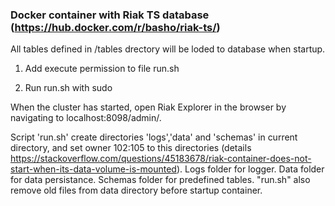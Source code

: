 ### Docker container with Riak TS database (https://hub.docker.com/r/basho/riak-ts/)

All tables defined in /tables drectory will be loded to database when startup.
1. Add execute permission to file run.sh

2. Run run.sh with sudo 

When the cluster has started, open Riak Explorer in the browser by navigating to localhost:8098/admin/.

Script 'run.sh' create directories 'logs','data' and 'schemas' in current directory, and set owner 102:105 to this directories (details https://stackoverflow.com/questions/45183678/riak-container-does-not-start-when-its-data-volume-is-mounted).
Logs folder for logger. Data folder for data persistance. Schemas folder for predefined tables.
"run.sh" also remove old files from data directory before startup container.
